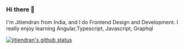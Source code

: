 ### Hi there 👋

I'm Jitiendran from India, and I do Frontend Design and Development. I really enjoy learning Angular,Typescript, Javascript, Graphql

[![jitiendran's github status](https://github-readme-stats.vercel.app/api?username=jitiendran)](https://github.com/jitiendran/github-readme-stats)

<!--
**jitiendran/jitiendran** is a ✨ _special_ ✨ repository because its `README.md` (this file) appears on your GitHub profile.

Here are some ideas to get you started:

- 🔭 I’m currently working on ...
- 🌱 I’m currently learning ...
- 👯 I’m looking to collaborate on ...
- 🤔 I’m looking for help with ...
- 💬 Ask me about ...
- 📫 How to reach me: ...
- 😄 Pronouns: ...
- ⚡ Fun fact: ...
-->
